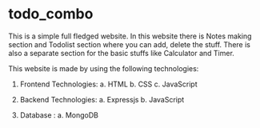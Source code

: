 # todo_combo
This is a simple full fledged website. In this website there is Notes making section and Todolist section where you can add, delete the stuff. There is also a separate section
for the basic stuffs like Calculator and Timer.

This website is made by using the following technologies:
1. Frontend Technologies:
    a. HTML 
    b. CSS
    c. JavaScript

2. Backend Technologies:
    a. Expressjs 
    b. JavaScript
    
3. Database :
    a. MongoDB
    
    
    
 
